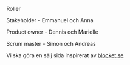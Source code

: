 ﻿
Roller

Stakeholder - Emmanuel och Anna

Product owner - Dennis och Marielle

Scrum master - Simon och Andreas


Vi ska göra en sälj sida inspirerat av [blocket.se](https://www.blocket.se/)
